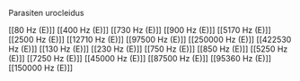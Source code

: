Parasiten urocleidus

[[80 Hz (E)]]
[[400 Hz (E)]]
[[730 Hz (E)]]
[[900 Hz (E)]]
[[5170 Hz (E)]]
[[2500 Hz (E)]]
[[12710 Hz (E)]]
[[97500 Hz (E)]]
[[250000 Hz (E)]]
[[422530 Hz (E)]]
[[130 Hz (E)]]
[[230 Hz (E)]]
[[750 Hz (E)]]
[[850 Hz (E)]]
[[5250 Hz (E)]]
[[7250 Hz (E)]]
[[45000 Hz (E)]]
[[87500 Hz (E)]]
[[95360 Hz (E)]]
[[150000 Hz (E)]]